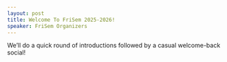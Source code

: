 ```yaml
---
layout: post
title: Welcome To FriSem 2025-2026!
speaker: FriSem Organizers
---
```


We’ll do a quick round of introductions followed by a casual welcome-back social!
